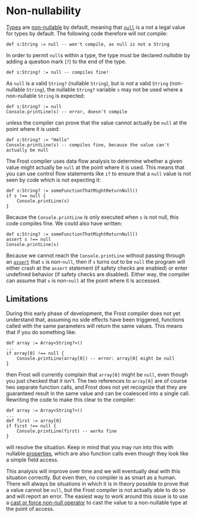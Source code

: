 Non-nullability
===============

[Types](types.md) are [non-nullable](nonNullability.md) by default, meaning that
[`null`](null.md) is a not a legal value for types by default. The following code therefore will
not compile:

    def s:String := null -- won't compile, as null is not a String

In order to permit `null`s within a type, the type must be declared *nullable* by adding a question
mark (`?`) to the end of the type.

    def s:String? := null -- compiles fine!

As `null` is a valid `String?` (nullable `String`), but is *not* a valid `String` (non-nullable
`String`), the nullable `String?` variable `s` may not be used where a non-nullable `String` is
expected:

    def s:String? := null
    Console.printLine(s) -- error, doesn't compile

unless the compiler can prove that the value cannot actually be `null` at the point where it is
used:

    def s:String? := "Hello"
    Console.printLine(s) -- compiles fine, because the value can't actually be null

The Frost compiler uses data flow analysis to determine whether a given value might actually be
`null` at the point where it is used. This means that you can use control flow statements like
`if` to ensure that a `null` value is not seen by code which is not expecting it:

    def s:String? := someFunctionThatMightReturnNull()
    if s !== null {
        Console.printLine(s)
    }

Because the `Console.printLine` is only executed when `s` is not null, this code compiles fine. We
could also have written:

    def s:String? := someFunctionThatMightReturnNull()
    assert s !== null
    Console.printLine(s)

Because we cannot reach the `Console.printLine` without passing through an
[`assert`](statements.md#assert) that `s` is non-`null`, then if `s` turns out to be `null` the
program will either crash at the `assert` statement (if safety checks are enabled) or enter
undefined behavior (if safety checks are disabled). Either way, the compiler can assume that `s` is
non-`null` at the point where it is accessed.

Limitations
-----------

During this early phase of development, the Frost compiler does not yet understand that, assuming
no side effects have been triggered, functions called with the same parameters will return the same
values. This means that if you do something like:

    def array := Array<String?>()
    ...
    if array[0] !== null {
        Console.printLine(array[0]) -- error: array[0] might be null
    }

then Frost will currently complain that `array[0]` might be `null`, even though you just checked
that it isn't. The two references to `array[0]` are of course two separate function calls, and Frost
does not yet recognize that they are guaranteed result in the same value and can be coalesced into a
single call. Rewriting the code to make this clear to the compiler:

    def array := Array<String?>()
    ...
    def first := array[0]
    if first !== null {
        Console.printLine(first) -- works fine
    }

will resolve the situation. Keep in mind that you may run into this with nullable
[properties](properties.md), which are also function calls even though they look like a simple field
access.

This analysis will improve over time and we will eventually deal with this situation correctly. But
even then, no compiler is as smart as a human. There will always be situations in which it is in
theory possible to prove that a value cannot be `null`, but the Frost compiler is not actually able
to do so and will report an error. The easiest way to work around this issue is to use a
[cast or force non-null operator](operators.md#cast) to cast the value to a non-nullable type at
the point of access.

